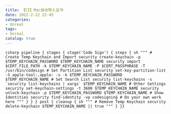 ```yaml
---
title: 【CI】Mac自动导入证书
date: 2022-2-22 22-45
categories:
- Unreal
tags:
- Unreal
catalog: true
---
```


```csharp pipeline { stages { stage('Code Sign') { steps { sh """ # Create Temp Keychain and Import security create-keychain -p $TEMP_KEYCHAIN_PASSWORD $TEMP_KEYCHAIN_NAME security import $CERT_FILE_PATH -k $TEMP_KEYCHAIN_NAME -P $CERT_PASSPHRASE -T /usr/bin/codesign # Set Partition List security set-key-partition-list -S apple-tool:,apple: -s -k $TEMP_KEYCHAIN_PASSWORD $TEMP_KEYCHAIN_NAME # Set Search List security list-keychains -s `security list-keychains | xargs` $TEMP_KEYCHAIN_NAME # Other Settings security set-keychain-settings -t 3600 $TEMP_KEYCHAIN_NAME security unlock-keychain -p $TEMP_KEYCHAIN_PASSWORD $TEMP_KEYCHAIN_NAME # Show Identities security find-identity -vp codesigning # Do your own work here """ } } } post { cleanup { sh """ # Remove Temp Keychain security delete-keychain $TEMP_KEYCHAIN_NAME || true """ } }} ``` 
